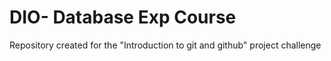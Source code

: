 # DIO-  Database Exp Course

Repository created for the "Introduction to git and github" project challenge
